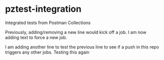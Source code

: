 # pztest-integration
Integrated tests from Postman Collections

Previously, adding/removing a new line would kick off a job.  I am now adding text to force a new job.


I am adding another line to test the previous line to see if a push in this repo triggers any other jobs. 
Testing this again
